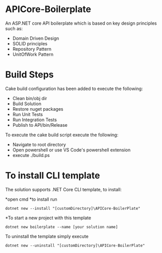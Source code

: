 # APICore-Boilerplate
An ASP.NET core API boilerplate which is based on key design principles such as:

* Domain Driven Design
* SOLID principles
* Repository Pattern
* UnitOfWork Pattern

# Build Steps
Cake build configuration has been added to execute the following:

* Clean bin/obj dir 
* Build Solution
* Restore nuget packages
* Run Unit Tests
* Run Integration Tests
* Publish to API/bin/Release

To execute the cake build script execute the following:

* Navigate to root directory
* Open powershell or use VS Code's powershell extension
* execute ./build.ps

# To install CLI template
The solution supports .NET Core CLI template, to install:

*open cmd 
*to install run 
```
dotnet new --install "[customDirectory]\APICore-BoilerPlate"
```
*To start a new project with this template
```
dotnet new boilerplate --name [your solution name]
```

To uninstall the template simply execute 
```
dotnet new --uninstall "[customDirectory]\APICore-BoilerPlate"
```


